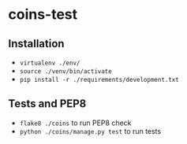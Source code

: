 # coins-test

## Installation

* `virtualenv ./env/`
* `source ./venv/bin/activate`
* `pip install -r ./requirements/development.txt`

## Tests and PEP8

* `flake8 ./coins` to run PEP8 check
* `python ./coins/manage.py test` to run tests

